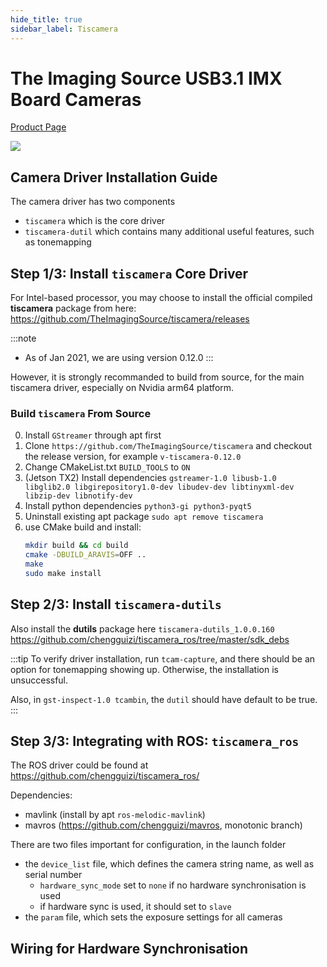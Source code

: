 ```yaml
---
hide_title: true
sidebar_label: Tiscamera
---
```



# The Imaging Source USB3.1 IMX Board Cameras

[Product Page](https://www.theimagingsource.com/products/board-cameras/usb-3.1-monochrome/)

![](https://s1.www.theimagingsource.com/application-1.5825.43292/img/hero/default/products/board_cameras/usb_31_monochrome.png)

## Camera Driver Installation Guide

The camera driver has two components

- `tiscamera` which is the core driver
- `tiscamera-dutil` which contains many additional useful features, such as tonemapping

## Step 1/3: Install `tiscamera` Core Driver

For Intel-based processor, you may choose to install the official compiled **tiscamera** package from here: https://github.com/TheImagingSource/tiscamera/releases

:::note
- As of Jan 2021, we are using version 0.12.0
:::

However, it is strongly recommanded to build from source, for the main tiscamera driver, especially on Nvidia arm64 platform.

### Build `tiscamera` From Source
0. Install `GStreamer` through apt first
1. Clone `https://github.com/TheImagingSource/tiscamera` and checkout the release version, for example `v-tiscamera-0.12.0`
2. Change CMakeList.txt `BUILD_TOOLS` to `ON`
3. (Jetson TX2) Install dependencies `gstreamer-1.0 libusb-1.0 libglib2.0 libgirepository1.0-dev libudev-dev libtinyxml-dev libzip-dev libnotify-dev`
4. Install python dependencies `python3-gi python3-pyqt5`
5. Uninstall existing apt package `sudo apt remove tiscamera`
6. use CMake build and install:
    ``` bash
    mkdir build && cd build
    cmake -DBUILD_ARAVIS=OFF ..
    make
    sudo make install
    ```

## Step 2/3: Install `tiscamera-dutils`

Also install the **dutils** package here `tiscamera-dutils_1.0.0.160`
https://github.com/chengguizi/tiscamera_ros/tree/master/sdk_debs

:::tip
To verify driver installation, run `tcam-capture`, and there should be an option for tonemapping showing up. Otherwise, the installation is unsuccessful.

Also, in `gst-inspect-1.0 tcambin`, the `dutil` should have default to be true.
:::


## Step 3/3: Integrating with ROS: `tiscamera_ros`

The ROS driver could be found at https://github.com/chengguizi/tiscamera_ros/

Dependencies:
- mavlink (install by apt `ros-melodic-mavlink`)
- mavros (https://github.com/chengguizi/mavros, monotonic branch)

There are two files important for configuration, in the launch folder
- the `device_list` file, which defines the camera string name, as well as serial number
  - `hardware_sync_mode` set to `none` if no hardware synchronisation is used
  - if hardware sync is used, it should set to `slave`
- the `param` file, which sets the exposure settings for all cameras


## Wiring for Hardware Synchronisation
